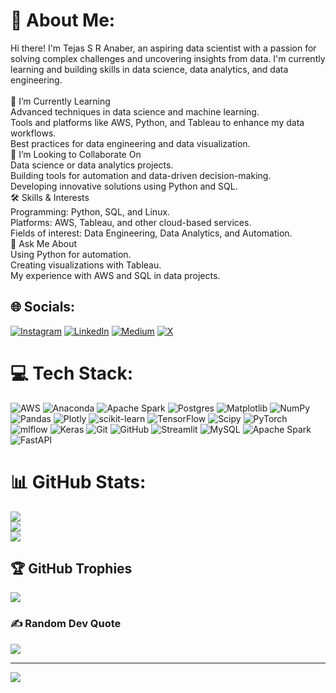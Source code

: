 # 💫 About Me:
Hi there! I'm Tejas S R Anaber, an aspiring data scientist with a passion for solving complex challenges and uncovering insights from data. I'm currently learning and building skills in data science, data analytics, and data engineering.<br><br>🌱 I’m Currently Learning<br>Advanced techniques in data science and machine learning.<br>Tools and platforms like AWS, Python, and Tableau to enhance my data workflows.<br>Best practices for data engineering and data visualization.<br>🤝 I’m Looking to Collaborate On<br>Data science or data analytics projects.<br>Building tools for automation and data-driven decision-making.<br>Developing innovative solutions using Python and SQL.<br>🛠️ Skills & Interests<br>Programming: Python, SQL, and Linux.<br>Platforms: AWS, Tableau, and other cloud-based services.<br>Fields of interest: Data Engineering, Data Analytics, and Automation.<br>💬 Ask Me About<br>Using Python for automation.<br>Creating visualizations with Tableau.<br>My experience with AWS and SQL in data projects.


## 🌐 Socials:
[![Instagram](https://img.shields.io/badge/Instagram-%23E4405F.svg?logo=Instagram&logoColor=white)](https://instagram.com/https://www.instagram.com/tejas_tej_/profilecard/?igsh=MWNqN2J1eDVveWFyMQ==) [![LinkedIn](https://img.shields.io/badge/LinkedIn-%230077B5.svg?logo=linkedin&logoColor=white)](https://linkedin.com/in/www.linkedin.com/in/its-tejas-here) [![Medium](https://img.shields.io/badge/Medium-12100E?logo=medium&logoColor=white)](https://medium.com/@https://medium.com/@anabertejas123) [![X](https://img.shields.io/badge/X-black.svg?logo=X&logoColor=white)](https://x.com/https://x.com/TEJAS33409709?t=WGJL9RjYmcvxK3Via7mKxw&s=09) 

# 💻 Tech Stack:
![AWS](https://img.shields.io/badge/AWS-%23FF9900.svg?style=for-the-badge&logo=amazon-aws&logoColor=white) ![Anaconda](https://img.shields.io/badge/Anaconda-%2344A833.svg?style=for-the-badge&logo=anaconda&logoColor=white) ![Apache Spark](https://img.shields.io/badge/Apache%20Spark-FDEE21?style=for-the-badge&logo=apachespark&logoColor=black) ![Postgres](https://img.shields.io/badge/postgres-%23316192.svg?style=for-the-badge&logo=postgresql&logoColor=white) ![Matplotlib](https://img.shields.io/badge/Matplotlib-%23ffffff.svg?style=for-the-badge&logo=Matplotlib&logoColor=black) ![NumPy](https://img.shields.io/badge/numpy-%23013243.svg?style=for-the-badge&logo=numpy&logoColor=white) ![Pandas](https://img.shields.io/badge/pandas-%23150458.svg?style=for-the-badge&logo=pandas&logoColor=white) ![Plotly](https://img.shields.io/badge/Plotly-%233F4F75.svg?style=for-the-badge&logo=plotly&logoColor=white) ![scikit-learn](https://img.shields.io/badge/scikit--learn-%23F7931E.svg?style=for-the-badge&logo=scikit-learn&logoColor=white) ![TensorFlow](https://img.shields.io/badge/TensorFlow-%23FF6F00.svg?style=for-the-badge&logo=TensorFlow&logoColor=white) ![Scipy](https://img.shields.io/badge/SciPy-%230C55A5.svg?style=for-the-badge&logo=scipy&logoColor=%white) ![PyTorch](https://img.shields.io/badge/PyTorch-%23EE4C2C.svg?style=for-the-badge&logo=PyTorch&logoColor=white) ![mlflow](https://img.shields.io/badge/mlflow-%23d9ead3.svg?style=for-the-badge&logo=numpy&logoColor=blue) ![Keras](https://img.shields.io/badge/Keras-%23D00000.svg?style=for-the-badge&logo=Keras&logoColor=white) ![Git](https://img.shields.io/badge/git-%23F05033.svg?style=for-the-badge&logo=git&logoColor=white) ![GitHub](https://img.shields.io/badge/github-%23121011.svg?style=for-the-badge&logo=github&logoColor=white) ![Streamlit](https://img.shields.io/badge/Streamlit-%23FE4B4B.svg?style=for-the-badge&logo=streamlit&logoColor=white) ![MySQL](https://img.shields.io/badge/mysql-4479A1.svg?style=for-the-badge&logo=mysql&logoColor=white) ![Apache Spark](https://img.shields.io/badge/Apache%20Spark-FDEE21?style=for-the-badge&logo=apachespark&logoColor=black) ![FastAPI](https://img.shields.io/badge/FastAPI-005571?style=for-the-badge&logo=fastapi)
# 📊 GitHub Stats:
![](https://github-readme-stats.vercel.app/api?username=codeitbetter007&theme=dark&hide_border=false&include_all_commits=false&count_private=false)<br/>
![](https://github-readme-streak-stats.herokuapp.com/?user=codeitbetter007&theme=dark&hide_border=false)<br/>
![](https://github-readme-stats.vercel.app/api/top-langs/?username=codeitbetter007&theme=dark&hide_border=false&include_all_commits=false&count_private=false&layout=compact)

## 🏆 GitHub Trophies
![](https://github-profile-trophy.vercel.app/?username=codeitbetter007&theme=dracula&no-frame=false&no-bg=false&margin-w=4)

### ✍️ Random Dev Quote
![](https://quotes-github-readme.vercel.app/api?type=horizontal&theme=radical)

---
[![](https://visitcount.itsvg.in/api?id=codeitbetter007&icon=0&color=0)](https://visitcount.itsvg.in)

<!-- Proudly created with GPRM ( https://gprm.itsvg.in ) -->
